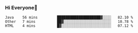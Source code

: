 ### Hi Everyone👋
<!--START_SECTION:waka-->
```text
Java    56 mins         ████████████████████▓░░░░   82.10 % 
Other   7 mins          ██▓░░░░░░░░░░░░░░░░░░░░░░   10.78 % 
HTML    4 mins          █▓░░░░░░░░░░░░░░░░░░░░░░░   07.12 % 
```
<!--END_SECTION:waka-->


<!--
**YeonSeong-Lee/YeonSeong-Lee** is a ✨ _special_ ✨ repository because its `README.md` (this file) appears on your GitHub profile.

Here are some ideas to get you started:

- 🔭 I’m currently working on ...
- 🌱 I’m currently learning ...
- 👯 I’m looking to collaborate on ...
- 🤔 I’m looking for help with ...
- 💬 Ask me about ...
- 📫 How to reach me: ...
- 😄 Pronouns: ...
- ⚡ Fun fact: ...
-->
